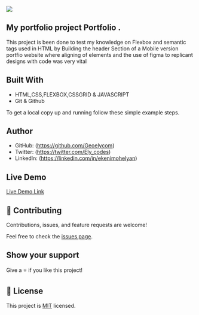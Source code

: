 ![](https://img.shields.io/badge/Microverse-blueviolet)

## My portfolio project Portfolio .

This project is been done to test my knowledge on Flexbox and semantic tags used in HTML by Building the header Section of a Mobile version portfio website where aligning of elements and the use of figma to replicant designs with code was very vital

## Built With

- HTML,CSS,FLEXBOX,CSSGRID & JAVASCRIPT
- Git & Github

To get a local copy up and running follow these simple example steps.

## Author

- GitHub: (https://github.com/Geoelycom)
- Twitter: (https://twitter.com/Ely_codes)
- LinkedIn: (https://linkedin.com/in/ekenimohelyan)

## Live Demo

[Live Demo Link](https://geoelycom.github.io/M-portfolio/)

## 🤝 Contributing

Contributions, issues, and feature requests are welcome!

Feel free to check the [issues page](../../issues/).

## Show your support

Give a ⭐️ if you like this project!

## 📝 License

This project is [MIT](./MIT.md) licensed.
